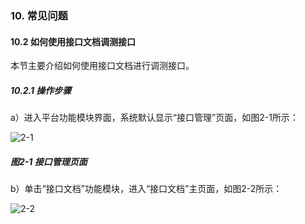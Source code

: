 ### 10. 常见问题

#### 10.2 如何使用接口文档调测接口

本节主要介绍如何使用接口文档进行调测接口。

##### 10.2.1 操作步骤

a）进入平台功能模块界面，系统默认显示“接口管理”页面，如图2-1所示：

![2-1](https://www.feisuanyz.com/fsimage/ks-image/ks_10-1_img.png)

##### 图2-1 接口管理页面

b）单击“接口文档”功能模块，进入“接口文档”主页面，如图2-2所示：

![2-2](https://www.feisuanyz.com/fsimage/ks-image/ks_10-2_img.png)
